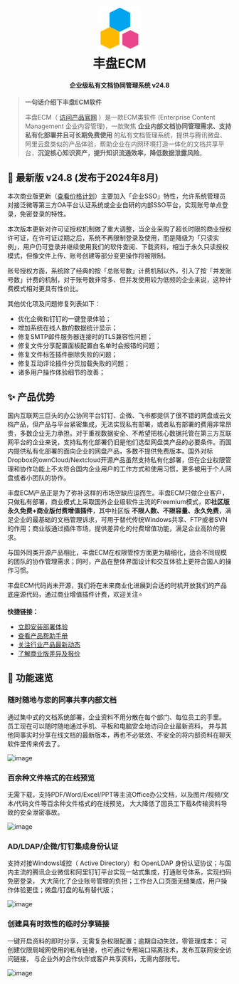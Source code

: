 <h1 align="center">
    <img src="https://raw.githubusercontent.com/ekbcloud/xpan-docker/main/images/logo.png" width="100"/>
  <br>
  丰盘ECM
</h1>
<h4 align="center">企业级私有文档协同管理系统 v24.8 </h4>

> **一句话介绍下丰盘ECM软件**
>
> 丰盘ECM（ [访问产品官网](https://www.ekbcloud.com/) ）是一款ECM类软件 (Enterprise Content Management 企业内容管理)，一款聚焦 **企业内部文档协同管理需求、支持私有化部署并且可长期免费使用** 的私有文档管理系统，提供与腾讯微盘、阿里云盘类似的产品体验，帮助企业在内网环境打造一体化的文档共享平台，**沉淀核心知识资产，提升知识流通效率，降低数据泄露风险**。

## :dart: 最新版 v24.8 (发布于2024年8月)

本次商业版更新（[查看价格计划](https://www.ekbcloud.com/pricing)）主要加入「企业SSO」特性，允许系统管理员对接泛微等第三方OA平台认证系统或企业自研的内部SSO平台，实现账号单点登录，免密登录的特性。

本次版本更新对许可证授权机制做了重大调整，当企业采购了超长时限的商业授权许可证，在许可证过期之后，系统不再限制登录及使用，而是降级为「只读实例」，用户仍可登录并继续使用我们的软件查阅、下载资料，相当于永久只读授权模式，但像文件上传、账号创建等部分变更操作将被限制。

账号授权方面，系统除了经典的按「总账号数」计费机制以外，引入了按「并发账号数」计费的机制，对于账号数非常多、但并发使用较为低频的企业来说，这种计费模式相对更具有性价比。

其他优化项及问题修复列表如下：

- 优化企微和钉钉的一键登录体验；
- 增加系统在线人数的数据统计显示；
- 修复SMTP邮件服务器连接时的TLS兼容性问题；
- 修复文件分享配置面板配置白名单时会报错的问题；
- 修复文件标签插件删除失败的问题；
- 修复互动评论插件分页加载失败的问题；
- 诸多用户操作体验细节的改善；

## :sparkles: 产品优势

国内互联网三巨头的办公协同平台钉钉、企微、飞书都提供了很不错的网盘或云文档产品，但产品与平台紧密集成，无法实现私有部署，或者私有部署的费用非常昂贵，多数企业无力承担。对于重视数据安全、不希望把核心数据托管在第三方互联网平台的企业来说，支持私有化部署仍旧是他们选型网盘类产品的必要条件。而国内提供私有化部署的面向企业的网盘产品，多数不提供免费版本。国外对标Dropbox的ownCloud/Nextcloud开源产品虽然支持私有化部署，但在企业权限管理和协作功能上不太符合国内企业用户的工作方式和使用习惯，更多被用于个人网盘或者小团队的协作。

丰盘ECM产品正是为了弥补这样的市场空缺应运而生。丰盘ECM只做企业客户，只做私有部署，商业模式上采取国外企业级软件主流的Freemium模式，即**社区版永久免费+商业版付费增值插件**，其中社区版 **不限人数、不限容量、永久免费**，满足企业的最基础的文档管理诉求，可用于替代传统Windows共享、FTP或者SVN的作用；商业版通过插件市场，提供差异化的付费增值功能，满足企业高阶的需求。

与国外同类开源产品相比，丰盘ECM在权限管控方面更为精细化，适合不同规模的团队的协作管理需求；同时，产品在整体界面设计和交互体验上更符合国人的操作习惯。

丰盘ECM代码尚未开源，我们将在未来商业化进展到合适的时机开放我们的产品底座源代码，通过商业增值插件计费，欢迎关注⭐

**快捷链接：**

- [立即安装部署体验](https://www.ekbcloud.com/docs/admin_manual/setup.html)
- [查看产品帮助手册](https://www.ekbcloud.com/docs/)
- [关注行业产品最新动态](https://www.ekbcloud.com/blog/)
- [了解商业版差异及报价](https://www.ekbcloud.com/pricing)

## :gem: 功能速览

### 随时随地与您的同事共享内部文档

通过集中式的文档系统部署，企业资料不用分散在每个部门、每位员工的手里。 员工现在可以随时随地通过手机、平板和电脑安全地访问企业最新资料， 并与其他同事实时分享在线文档的最新版本，再也不必低效、不安全的将内部资料在聊天软件里传来传去了。

![image](https://github.com/ekbcloud/xpan-docker/assets/77321546/b7c68954-ec67-4275-872e-c720b9565b04)

### 百余种文件格式的在线预览

无需下载，支持PDF/Word/Excel/PPT等主流Office办公文档，以及图片/视频/文本/代码文件等百余种文件格式的在线预览， 大大降低了因员工下载&传输资料导致的安全泄密事故。

![image](https://github.com/ekbcloud/xpan-docker/assets/77321546/beb71687-f253-43a7-b18c-083d99284a59)

### AD/LDAP/企微/钉钉集成身份认证

支持对接Windows域控（ Active Directory）和 OpenLDAP 身份认证协议；与国内主流的腾讯企业微信和阿里钉钉平台实现一站式集成，打通账号体系，实现扫码免密登录， 大大简化了企业账号管理的负担；工作台入口页面无缝集成，用户操作体验更佳；微盘/钉盘的私有替代版；

![image](https://github.com/ekbcloud/xpan-docker/assets/77321546/6fbfbed5-a1a6-4d46-901f-b0214ca5f943)

### 创建具有时效性的临时分享链接

一键开启资料的即时分享，无需复杂权限配置；逾期自动失效，零管理成本； 可创建仅限局域网使用的私有链接，也可通过专用端口隔离技术，发布互联网安全访问链接， 与企业外的合作伙伴或客户共享资料，无需内部账号。

![image](https://github.com/ekbcloud/xpan-docker/assets/77321546/fee88307-5ac0-44ea-a466-7f5516d87385)
